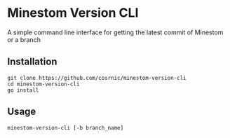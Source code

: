 # Minestom Version CLI

A simple command line interface for getting the latest commit of Minestom or a branch

## Installation

```shell
git clone https://github.com/cosrnic/minestom-version-cli
cd minestom-version-cli
go install
```

## Usage

```
minestom-version-cli [-b branch_name]
```
